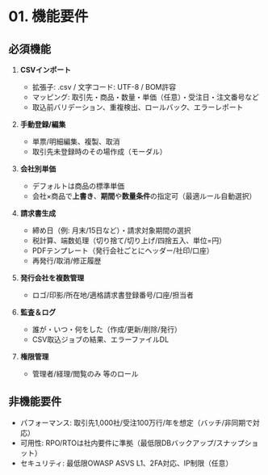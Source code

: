 # 01. 機能要件

## 必須機能
1. **CSVインポート**
   - 拡張子: .csv / 文字コード: UTF-8 / BOM許容
   - マッピング: 取引先・商品・数量・単価（任意）・受注日・注文番号など
   - 取込前バリデーション、重複検出、ロールバック、エラーレポート

2. **手動登録/編集**
   - 単票/明細編集、複製、取消
   - 取引先未登録時のその場作成（モーダル）

3. **会社別単価**
   - デフォルトは商品の標準単価
   - 会社×商品で**上書き**、**期間**や**数量条件**の指定可（最適ルール自動選択）

4. **請求書生成**
   - 締め日（例: 月末/15日など）・請求対象期間の選択
   - 税計算、端数処理（切り捨て/切り上げ/四捨五入、単位=円）
   - PDFテンプレート（発行会社ごとにヘッダー/社印/口座）
   - 再発行/取消/修正履歴

5. **発行会社を複数管理**
   - ロゴ/印影/所在地/適格請求書登録番号/口座/担当者

6. **監査＆ログ**
   - 誰が・いつ・何をした（作成/更新/削除/発行）
   - CSV取込ジョブの結果、エラーファイルDL

7. **権限管理**
   - 管理者/経理/閲覧のみ 等のロール

## 非機能要件
- パフォーマンス: 取引先1,000社/受注100万行/年を想定（バッチ/非同期で対応）
- 可用性: RPO/RTOは社内要件に準拠（最低限DBバックアップ/スナップショット）
- セキュリティ: 最低限OWASP ASVS L1、2FA対応、IP制限（任意）
